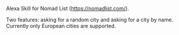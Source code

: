 Alexa Skill for Nomad List (https://nomadlist.com/).

Two features: asking for a random city and asking for a city by name. Currently only European cities are supported.